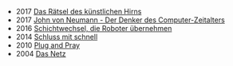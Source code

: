 +   2017 <a href="https://www.arte.tv/de/videos/057415-000-A/das-raetsel-des-kuenstlichen-hirns/">Das Rätsel des künstlichen Hirns</a>
+   2017 <a href="https://www.youtube.com/watch?v=WTbZRcW_iTM">John von Neumann - Der Denker des Computer-Zeitalters</a>
+   2016 <a href="https://www.youtube.com/watch?v=QWcaayW6vwE">Schichtwechsel, die Roboter übernehmen</a>
+   2014 <a href="https://www.youtube.com/watch?v=4wOxRY19d0w">Schluss mit schnell</a>
+   2010 <a href="https://www.youtube.com/watch?v=LfSqBMwyhU4" target="_blank">Plug and Pray</a>
+   2004 <a href="https://www.youtube.com/watch?v=fHxRuLT4FIE" target="_blank">Das Netz</a>

